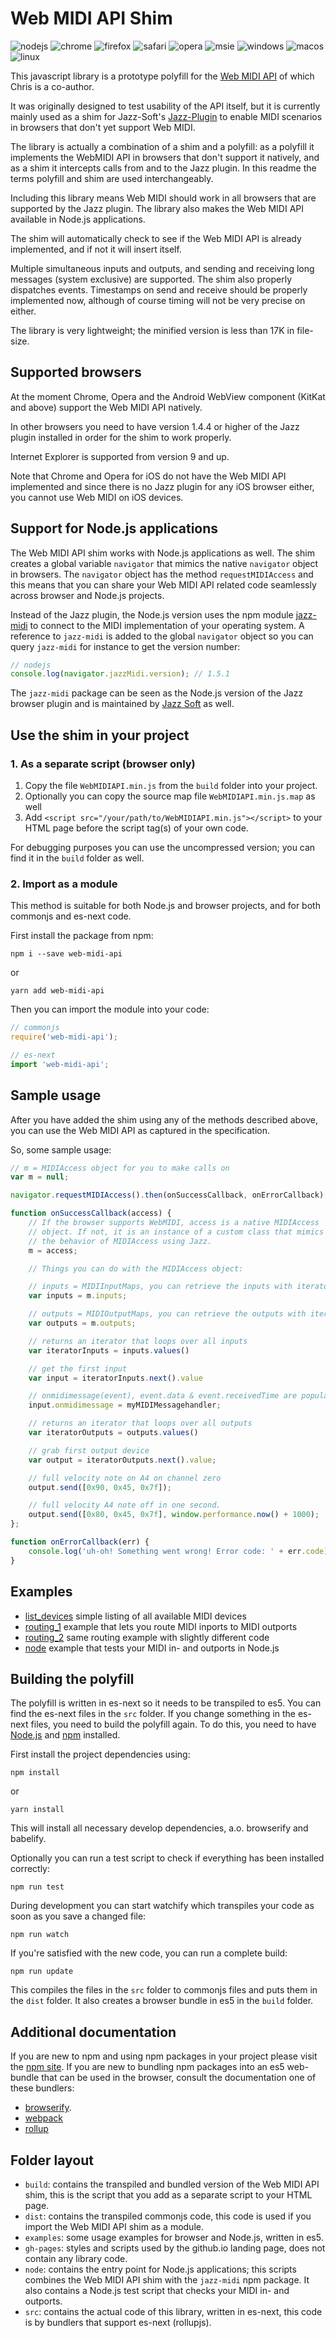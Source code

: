 # Web MIDI API Shim

![nodejs](http://jazz-soft.github.io/img/nodejs.jpg)
![chrome](http://jazz-soft.github.io/img/chrome.jpg)
![firefox](http://jazz-soft.github.io/img/firefox.jpg)
![safari](http://jazz-soft.github.io/img/safari.jpg)
![opera](http://jazz-soft.github.io/img/opera.jpg)
![msie](http://jazz-soft.github.io/img/msie.jpg)
![windows](http://jazz-soft.github.io/img/windows.jpg)
![macos](http://jazz-soft.github.io/img/macos.jpg)
![linux](http://jazz-soft.github.io/img/linux.jpg)

This javascript library is a prototype polyfill for the [Web MIDI API](http://webaudio.github.io/web-midi-api/) of which Chris is a co-author.

It was originally designed to test usability of the API itself, but it is currently mainly used as a shim for Jazz-Soft's [Jazz-Plugin](http://jazz-soft.net/) to enable MIDI scenarios in browsers that don't yet support Web MIDI.

The library is actually a combination of a shim and a polyfill: as a polyfill it implements the WebMIDI API in browsers that don't support it natively, and as a shim it intercepts calls from and to the Jazz plugin. In this readme the terms polyfill and shim are used interchangeably.

Including this library means Web MIDI should work in all browsers that are supported by the Jazz plugin. The library also makes the Web MIDI API available in Node.js applications.

The shim will automatically check to see if the Web MIDI API is already implemented, and if not it will insert itself.

Multiple simultaneous inputs and outputs, and sending and receiving long messages (system exclusive) are supported. The shim also properly dispatches events. Timestamps on send and receive should be properly implemented now, although of course timing will not be very precise on either.

The library is very lightweight; the minified version is less than 17K in file-size.

## Supported browsers

At the moment Chrome, Opera and the Android WebView component (KitKat and above) support the Web MIDI API natively.

In other browsers you need to have version 1.4.4 or higher of the Jazz plugin installed in order for the shim to work properly.

Internet Explorer is supported from version 9 and up.

Note that Chrome and Opera for iOS do not have the Web MIDI API implemented and since there is no Jazz plugin for any iOS browser either, you cannot use Web MIDI on iOS devices.

## Support for Node.js applications

The Web MIDI API shim works with Node.js applications as well. The shim creates a global variable `navigator` that mimics the native `navigator` object in browsers. The `navigator` object has the method `requestMIDIAccess` and this means that you can share your Web MIDI API related code seamlessly across browser and Node.js projects.

Instead of the Jazz plugin, the Node.js version uses the npm module [jazz-midi](https://www.npmjs.com/package/jazz-midi) to connect to the MIDI implementation of your operating system. A reference to `jazz-midi` is added to the global `navigator` object so you can query `jazz-midi` for instance to get the version number:

```javascript
// nodejs
console.log(navigator.jazzMidi.version); // 1.5.1
```

The `jazz-midi` package can be seen as the Node.js version of the Jazz browser plugin and is maintained by [Jazz Soft](http://jazz-soft.net/) as well.

## Use the shim in your project

### 1. As a separate script (browser only)

1. Copy the file `WebMIDIAPI.min.js` from the `build` folder into your project.
2. Optionally you can copy the source map file `WebMIDIAPI.min.js.map` as well
3. Add `<script src="/your/path/to/WebMIDIAPI.min.js"></script>` to your HTML page before the script tag(s) of your own code.

For debugging purposes you can use the uncompressed version; you can find it in the `build` folder as well.

### 2. Import as a module

This method is suitable for both Node.js and browser projects, and for both commonjs and es-next code.

First install the package from npm:

`npm i --save web-midi-api`

or

`yarn add web-midi-api`

Then you can import the module into your code:

```javascript
// commonjs
require('web-midi-api');

// es-next
import 'web-midi-api';
```

## Sample usage

After you have added the shim using any of the methods described above, you can use the Web MIDI API as captured in the specification.

So, some sample usage:

```javascript
// m = MIDIAccess object for you to make calls on
var m = null;

navigator.requestMIDIAccess().then(onSuccessCallback, onErrorCallback);

function onSuccessCallback(access) {
    // If the browser supports WebMIDI, access is a native MIDIAccess
    // object. If not, it is an instance of a custom class that mimics
    // the behavior of MIDIAccess using Jazz.
    m = access;

    // Things you can do with the MIDIAccess object:

    // inputs = MIDIInputMaps, you can retrieve the inputs with iterators
    var inputs = m.inputs;

    // outputs = MIDIOutputMaps, you can retrieve the outputs with iterators
    var outputs = m.outputs;

    // returns an iterator that loops over all inputs
    var iteratorInputs = inputs.values()

    // get the first input
    var input = iteratorInputs.next().value

    // onmidimessage(event), event.data & event.receivedTime are populated
    input.onmidimessage = myMIDIMessagehandler;

    // returns an iterator that loops over all outputs
    var iteratorOutputs = outputs.values()

    // grab first output device
    var output = iteratorOutputs.next().value;

    // full velocity note on A4 on channel zero
    output.send([0x90, 0x45, 0x7f]);

    // full velocity A4 note off in one second.
    output.send([0x80, 0x45, 0x7f], window.performance.now() + 1000);
};

function onErrorCallback(err) {
    console.log('uh-oh! Something went wrong! Error code: ' + err.code);
}
```

## Examples

- [list_devices](http://cwilso.github.com/WebMIDIAPIShim/examples/list_devices) simple listing of all available MIDI devices
- [routing_1](http://cwilso.github.com/WebMIDIAPIShim/examples/routing_1) example that lets you route MIDI inports to MIDI outports
- [routing_2](http://cwilso.github.com/WebMIDIAPIShim/examples/routing_2) same routing example with slightly different code
- [node](http://cwilso.github.com/WebMIDIAPIShim/examples/node) example that tests your MIDI in- and outports in Node.js


## Building the polyfill

The polyfill is written in es-next so it needs to be transpiled to es5. You can find the es-next files in the `src` folder. If you change something in the es-next files, you need to build the polyfill again. To do this, you need to have [Node.js](http://nodejs.org/) and [npm](https://www.npmjs.org/) installed.

First install the project dependencies using:

`npm install`

or

`yarn install`

This will install all necessary develop dependencies, a.o. browserify and babelify.

Optionally you can run a test script to check if everything has been installed correctly:

`npm run test`

During development you can start watchify which transpiles your code as soon as you save a changed file:

`npm run watch`

If you're satisfied with the new code, you can run a complete build:

`npm run update`

This compiles the files in the `src` folder to commonjs files and puts them in the `dist` folder. It also creates a browser bundle in es5 in the `build` folder.

## Additional documentation

If you are new to npm and using npm packages in your project please visit the [npm site](https://docs.npmjs.com/). If you are new to bundling npm packages into an es5 web-bundle that can be used in the browser, consult the documentation one of these bundlers:

* [browserify](https://github.com/substack/node-browserify#usage).
* [webpack](https://webpack.js.org/)
* [rollup](https://rollupjs.org/)

## Folder layout

* `build`: contains the transpiled and bundled version of the Web MIDI API shim, this is the script that you add as a separate script to your HTML page.
* `dist`: contains the transpiled commonjs code, this code is used if you import the Web MIDI API shim as a module.
* `examples`: some usage examples for browser and Node.js, written in es5.
* `gh-pages`: styles and scripts used by the github.io landing page, does not contain any library code.
* `node`: contains the entry point for Node.js applications; this scripts combines the Web MIDI API shim with the `jazz-midi` npm package. It also contains a Node.js test script that checks your MIDI in- and outports.
* `src`: contains the actual code of this library, written in es-next, this code is by bundlers that support es-next (rollupjs).

